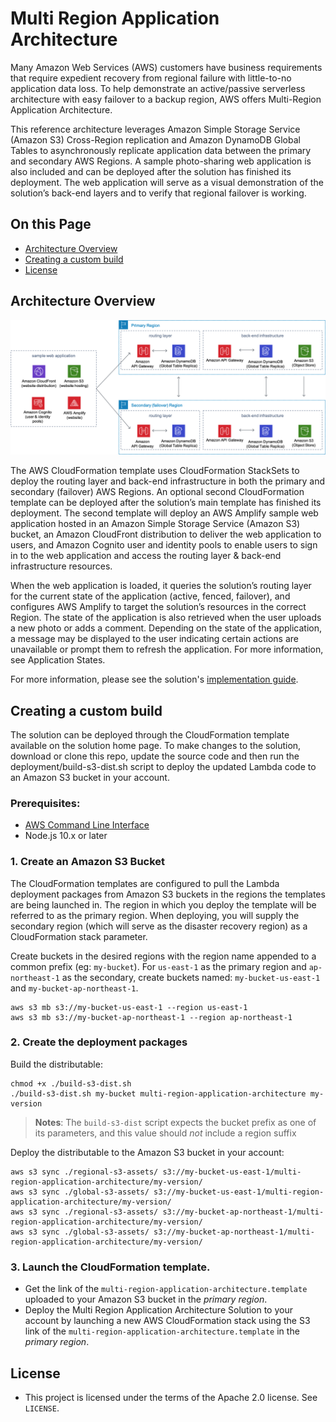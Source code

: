 # Multi Region Application Architecture

Many Amazon Web Services (AWS) customers have business requirements that require expedient recovery from regional failure with little-to-no application data loss. To help demonstrate an active/passive serverless architecture with easy failover to a backup region, AWS offers Multi-Region Application Architecture. 

This reference architecture leverages Amazon Simple Storage Service (Amazon S3) Cross-Region replication and Amazon DynamoDB Global Tables to asynchronously replicate application data between the primary and secondary AWS Regions. A sample photo-sharing web application is also included and can be deployed after the solution has finished its deployment. The web application will serve as a visual demonstration of the solution’s back-end layers and to verify that regional failover is working.

## On this Page
- [Architecture Overview](#architecture-overview)
- [Creating a custom build](#creating-a-custom-build)
- [License](#license)

## Architecture Overview
![Architecture](architecture.png)

The AWS CloudFormation template uses CloudFormation StackSets to deploy the routing layer and back-end infrastructure in both the primary and secondary (failover) AWS Regions. An optional second CloudFormation template can be deployed after the solution’s main template has finished its deployment. The second template will deploy an AWS Amplify sample web application hosted in an Amazon Simple Storage Service (Amazon S3) bucket, an Amazon CloudFront distribution to deliver the web application to users, and Amazon Cognito user and identity pools to enable users to sign in to the web application and access the routing layer & back-end infrastructure resources.

When the web application is loaded, it queries the solution’s routing layer for the current state of the application (active, fenced, failover), and configures AWS Amplify to target the solution’s resources in the correct Region. The state of the application is also retrieved when the user uploads a new photo or adds a comment. Depending on the state of the application, a message may be displayed to the user indicating certain actions are unavailable or prompt them to refresh the application. For more information, see Application States.

For more information, please see the solution's [implementation guide](https://docs.aws.amazon.com/solutions/latest/multi-region-application-architecture/).

## Creating a custom build
The solution can be deployed through the CloudFormation template available on the solution home page.
To make changes to the solution, download or clone this repo, update the source code and then run the deployment/build-s3-dist.sh script to deploy the updated Lambda code to an Amazon S3 bucket in your account.

### Prerequisites:
* [AWS Command Line Interface](https://aws.amazon.com/cli/)
* Node.js 10.x or later

### 1. Create an Amazon S3 Bucket
The CloudFormation templates are configured to pull the Lambda deployment packages from Amazon S3 buckets in the regions the templates are being launched in. The region in which you deploy the template will be referred to as the primary region. When deploying, you will supply the secondary region (which will serve as the disaster recovery region) as a CloudFormation stack parameter.

Create buckets in the desired regions with the region name appended to a common prefix (eg: `my-bucket`). For `us-east-1` as the primary region and `ap-northeast-1` as the secondary, create buckets named: `my-bucket-us-east-1` and `my-bucket-ap-northeast-1`.
```
aws s3 mb s3://my-bucket-us-east-1 --region us-east-1
aws s3 mb s3://my-bucket-ap-northeast-1 --region ap-northeast-1
```

### 2. Create the deployment packages
Build the distributable:
```
chmod +x ./build-s3-dist.sh
./build-s3-dist.sh my-bucket multi-region-application-architecture my-version
```

> **Notes**: The `build-s3-dist` script expects the bucket prefix as one of its parameters, and this value should _not_ include a region suffix

Deploy the distributable to the Amazon S3 bucket in your account:
```
aws s3 sync ./regional-s3-assets/ s3://my-bucket-us-east-1/multi-region-application-architecture/my-version/ 
aws s3 sync ./global-s3-assets/ s3://my-bucket-us-east-1/multi-region-application-architecture/my-version/ 
aws s3 sync ./regional-s3-assets/ s3://my-bucket-ap-northeast-1/multi-region-application-architecture/my-version/ 
aws s3 sync ./global-s3-assets/ s3://my-bucket-ap-northeast-1/multi-region-application-architecture/my-version/ 
```

### 3. Launch the CloudFormation template.
* Get the link of the `multi-region-application-architecture.template` uploaded to your Amazon S3 bucket in the _primary region_.
* Deploy the Multi Region Application Architecture Solution to your account by launching a new AWS CloudFormation stack using the S3 link of the `multi-region-application-architecture.template` in the _primary region_.

## License

* This project is licensed under the terms of the Apache 2.0 license. See `LICENSE`.
